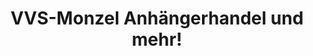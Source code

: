 ---
title: "VVS-Monzel Anhängerhandel und mehr!"
url: /kenn/vvs-monzel-anhaengerhandel-und-mehr/
shop: Warenhaus
---
